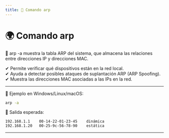 ```yaml
---
title: 📌 Comando arp
---
```


# 🌍 Comando arp

<div class="custom-quote">📢 arp -a muestra la tabla ARP del sistema, que almacena las relaciones entre direcciones IP y direcciones MAC.</div>

✔ Permite verificar qué dispositivos están en la red local.  
✔ Ayuda a detectar posibles ataques de suplantación ARP (ARP Spoofing).  
✔ Muestra las direcciones MAC asociadas a las IPs en la red.  

---


📌 Ejemplo en Windows/Linux/macOS:
```bash
arp -a
```


📌 Salida esperada:
```
192.168.1.1    00-14-22-01-23-45    dinámica
192.168.1.20   00-25-9c-56-78-90    estática
```
---
